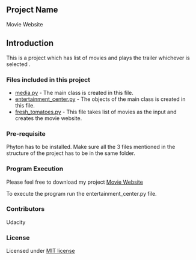 ## Project Name
Movie Website

## Introduction
This is a project  which has list of movies and plays the trailer whichever is selected .

### Files included in this project 
* [media.py](media.py) - The main class is created in this file.
* [entertainment_center.py](entertainment_center.py) - The objects of the main class is created in this file.
* [fresh_tomatoes.py](fresh_tomatoes.py) - This file takes list of movies as the input and creates the movie website. 

### Pre-requisite
Phyton has to be installed.
Make sure all the 3 files mentioned  in the structure of the project has to be in the same folder.


### Program Execution
Please feel free to download my project [Movie Website](https://github.com/Vinaykmr93/ud036_StarterCode.git)

To execute the program run the entertainment_center.py file.


### Contributors
Udacity

### License

Licensed under [MIT license](LICENSE)
